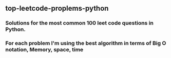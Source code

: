 ## top-leetcode-proplems-python
### Solutions for the most common 100 leet code questions in Python.
### For each problem I'm using the best algorithm in terms of Big O notation, Memory, space, time  
